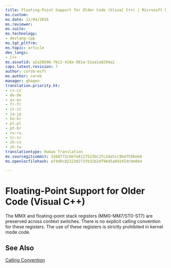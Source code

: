 ```yaml
---
title: Floating-Point Support for Older Code (Visual C++) | Microsoft Docs
ms.custom: 
ms.date: 11/04/2016
ms.reviewer: 
ms.suite: 
ms.technology:
- devlang-cpp
ms.tgt_pltfrm: 
ms.topic: article
dev_langs:
- C++
ms.assetid: a2a26b96-7bc2-418a-981a-51aa1a0294a2
caps.latest.revision: 7
author: corob-msft
ms.author: corob
manager: ghogen
translation.priority.ht:
- cs-cz
- de-de
- es-es
- fr-fr
- it-it
- ja-jp
- ko-kr
- pl-pl
- pt-br
- ru-ru
- tr-tr
- zh-cn
- zh-tw
translationtype: Human Translation
ms.sourcegitcommit: 3168772cbb7e8127523bc2fc2da5cc9b4f59beb8
ms.openlocfilehash: ef4d9c822230271f631b2df96d5a69245dc9e0b4

---
```

# Floating-Point Support for Older Code (Visual C++)
The MMX and floating-point stack registers (MM0-MM7/ST0-ST7) are preserved across context switches.  There is no explicit calling convention for these registers.  The use of these registers is strictly prohibited in kernel mode code.  
  
## See Also  
 [Calling Convention](../build/calling-convention.md)


<!--HONumber=Jan17_HO2-->


